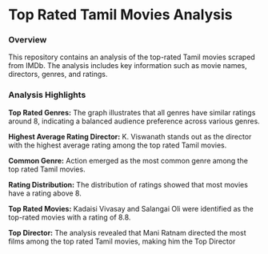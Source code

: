 # Top Rated Tamil Movies Analysis
### Overview
This repository contains an analysis of the top-rated Tamil movies scraped from IMDb. The analysis includes key information such as movie names, directors, genres, and ratings.

### Analysis Highlights
 **Top Rated Genres:** The graph illustrates that all genres have similar ratings around 8, indicating a balanced audience preference across various genres.

 **Highest Average Rating Director:** K. Viswanath stands out as the director with the highest average rating among the top rated Tamil movies.

 **Common Genre:** Action emerged as the most common genre among the top rated Tamil movies.

 **Rating Distribution:** The distribution of ratings showed that most movies have a rating above 8.

 **Top Rated Movies:** Kadaisi Vivasay and Salangai Oli were identified as the top-rated movies with a rating of 8.8.

 **Top Director:** The analysis revealed that Mani Ratnam directed the most films among the top rated Tamil movies, making him the Top Director
